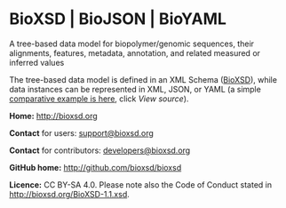 # BioXSD | BioJSON | BioYAML
A tree-based data model for biopolymer/genomic sequences, their alignments, features, metadata, annotation, and related measured or inferred values

The tree-based data model is defined in an XML Schema ([BioXSD](http://bioxsd.org/BioXSD-1.1.xsd)), while data instances can be represented in XML, JSON, or YAML (a simple [comparative example is here](http://bioxsd.org/sequenceRecord.xml+json+yaml.xml), click _View source_).

**Home:** http://bioxsd.org

**Contact** for users: support@bioxsd.org

**Contact** for contributors: developers@bioxsd.org

**GitHub home:** http://github.com/bioxsd/bioxsd

**Licence:** CC BY-SA 4.0. Please note also the Code of Conduct stated in http://bioxsd.org/BioXSD-1.1.xsd.

